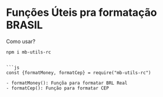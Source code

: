 # Funções Úteis pra formatação BRASIL

Como usar?

```shell
npm i mb-utils-rc
```
```

```js
const {formatMoney, formatCep} = require("mb-utils-rc")

- formatMoney(): Funçõa para formatar BRL Real
- formatCep(): Função para formatar CEP
